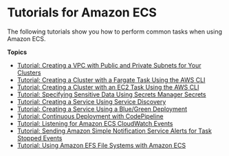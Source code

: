 # Tutorials for Amazon ECS<a name="ecs-tutorials"></a>

The following tutorials show you how to perform common tasks when using Amazon ECS\.

**Topics**
+ [Tutorial: Creating a VPC with Public and Private Subnets for Your Clusters](create-public-private-vpc.md)
+ [Tutorial: Creating a Cluster with a Fargate Task Using the AWS CLI](ECS_AWSCLI_Fargate.md)
+ [Tutorial: Creating a Cluster with an EC2 Task Using the AWS CLI](ECS_AWSCLI_EC2.md)
+ [Tutorial: Specifying Sensitive Data Using Secrets Manager Secrets](specifying-sensitive-data-tutorial.md)
+ [Tutorial: Creating a Service Using Service Discovery](create-service-discovery.md)
+ [Tutorial: Creating a Service Using a Blue/Green Deployment](create-blue-green.md)
+ [Tutorial: Continuous Deployment with CodePipeline](ecs-cd-pipeline.md)
+ [Tutorial: Listening for Amazon ECS CloudWatch Events](ecs_cwet.md)
+ [Tutorial: Sending Amazon Simple Notification Service Alerts for Task Stopped Events](ecs_cwet2.md)
+ [Tutorial: Using Amazon EFS File Systems with Amazon ECS](tutorial-efs-volumes.md)